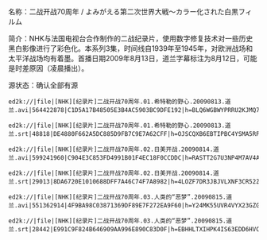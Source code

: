 名称：二战开战70周年 / よみがえる第二次世界大戦～カラー化された白黒フィルム  

简介：NHK与法国电视台合作制作的二战纪录片，使用数字修复技术对一些历史黑白影像进行了彩色化。本系列3集，时间线自1939年至1945年，对欧洲战场和太平洋战场均有着墨。首播日期2009年8月13日，道兰字幕标注为8月12日，可能是时差原因（凌晨播出）。

源状态：确认全部有源

```
ed2k://|file|[NHK][纪录片]二战开战70周年.01.希特勒的野心.20090813.道兰.avi|564422878|C1D5A17B48505E3B4AC5903BC9DFE192|h=BLQ6WGBWYPRRU2KJMQ7QZMYXU7BPHKZH|/

ed2k://|file|[NHK][纪录片]二战开战70周年.01.希特勒的野心.20090813.道兰.srt|48818|DE4880F662A5DC885D9FB7C9E7A62CFF|h=OJSCQXB6EBTIPBC4YSMA5RPRTA7ABKNK|/

ed2k://|file|[NHK][纪录片]二战开战70周年.02.日美开战.20090814.道兰.avi|599241960|C904E3C853FD4991B01F4EC18F0CCDDC|h=RASTT2G7U3NP4M7AV4AP4BLZHSDIAXZR|/

ed2k://|file|[NHK][纪录片]二战开战70周年.02.日美开战.20090814.道兰.srt|29013|8DA6720E1010688DFF7A46C74F7A8982|h=4LOZF7DR3JBJVLXNF3CR52ZSSTMELSQE|/

ed2k://|file|[NHK][纪录片]二战开战70周年.03.人类的“恶梦”.20090815.道兰.avi|551362914|4F9BA98C03871369DF89E7F272EA9F60|h=Y24MK55UVR4VYX23GZGPWSPPLMZK7YZN|/

ed2k://|file|[NHK][纪录片]二战开战70周年.03.人类的“恶梦”.20090815.道兰.srt|28442|E991C9F824B646909AA996E890C83D0F|h=EBHHLTXIHPK4IS63EDD6HVC2XMTSNQEV|/
```

